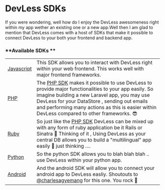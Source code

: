 # DevLess SDKs

If you were wondering, well how do I enjoy the DevLess awesomeness right within my app wether an existing one or a new app.Well then I am glad to mention that DevLess comes with a host of SDKs that make it possible to connect DevLess to your both your frontend and backend app.

### **Available SDKs **

|  |  |
| :--- | :--- |
| [Javascript](https://github.com/DevlessTeam/DV-JS-SDK/blob/master/README.md "Link to JS SDK on github ") | This SDK allows you to interact with DevLess right within your web frontend. This works well with major frontend frameworks. |
| [PHP](https://github.com/DevlessTeam/DV-PHP-SDK/blob/master/README.md) | The [PHP SDK](https://www.gitbook.com/book/devless/devless-docs-1-3-0/edit#) makes it possible to use DevLess to provide  major functionalities to your app easily. So imagine building a new Laravel app, you may use DevLess for your DataStore , sending out emails and performing many actions as this is easier within DevLess compared to other frameworks.  😎 |
| [Ruby](https://github.com/DevlessTeam/DV-RUBY-SDK/blob/master/README.md) | So just like the [PHP SDK](https://www.gitbook.com/book/devless/devless-docs-1-3-0/edit#) DevLess can be mixed up with any form of ruby application be it Rails or Sinatra 😬  Thinking of it , Using DevLess as your central DB allows you to build  a  "multilingual" app easily 🤔  just thinking .... |
| [Python ](https://github.com/DevlessTeam/DV-PY-SDK/blob/master/README.md) | So the python SDK allows you to blah blah blah .. use DevLess within your python app. |
| [Android](https://github.com/DevlessTeam/dv-android-sdk-1.0/blob/master/README.md) | And the android SDK will allow you to connect your android app to DevLess easliy. Shoutouts to [@charlesagyemang](https://github.com/charlesagyemang) for this one. You rock 🤘 |



